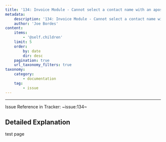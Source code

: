 ```yaml
---
title: '134: Invoice Module - Cannot select a contact name with an apostrophe'
metadata:
    description: '134: Invoice Module - Cannot select a contact name with an apostrophe'
    author: 'Joe Bordes'
content:
    items:
        - '@self.children'
    limit: 5
    order:
        by: date
        dir: desc
    pagination: true
    url_taxonomy_filters: true
taxonomy:
    category:
        - documentation
    tag:
        - issue
---
```

---

Issue Reference in Tracker: ~issue:134~

## Detailed Explanation

test page